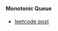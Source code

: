 #### Monotonic Queue
* [leetcode post](https://leetcode.com/problems/shortest-subarray-with-sum-at-least-k/discuss/204290/Monotonic-Queue-Summary)

